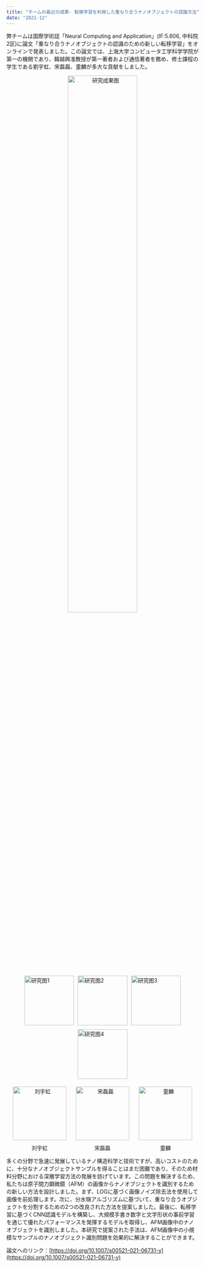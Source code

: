 ```yaml
---
title: "チームの最近の成果- 転移学習を利用した重なり合うナノオブジェクトの認識方法"
date: "2021-12"
---
```


弊チームは国際学術誌「Neural Computing and Application」(IF:5.606, 中科院2区)に論文「重なり合うナノオブジェクトの認識のための新しい転移学習」をオンラインで発表しました。この論文では、上海大学コンピュータ工学科学学院が第一の機関であり、韓越興准教授が第一著者および通信著者を務め、修士課程の学生である劉宇虹、宋磊磊、童麟が多大な貢献をしました。

<p align="center">
  <img src="/images/indexPic/2021/20211203.png" alt="研究成果图" style="width:60%;" />
</p>

<div style="display: flex; justify-content: center; gap: 10px; flex-wrap: wrap; margin-bottom: 20px;">
  <img src="/images/indexPic/2021/1.png" style="width: 130px; height: 130px;" alt="研究图1" />
  <img src="/images/indexPic/2021/2.png" style="width: 130px; height: 130px;" alt="研究图2" />
  <img src="/images/indexPic/2021/3.png" style="width: 130px; height: 130px;" alt="研究图3" />
  <img src="/images/indexPic/2021/4.png" style="width: 130px; height: 130px;" alt="研究图4" />
</div>

<div style="display: flex; justify-content: center; gap: 25px; margin-top: 20px;">
  <div style="text-align: center;">
    <img src="/images/indexPic/2021/liuyuhong.PNG" style="width: 140px; height: 140px;" alt="刘宇虹" />
    <div style="margin-top: 10px;">刘宇虹</div>
  </div>
  <div style="text-align: center;">
    <img src="/images/indexPic/2021/songleilei.jpg" style="width: 140px; height: 140px;" alt="宋磊磊" />
    <div style="margin-top: 10px;">宋磊磊</div>
  </div>
  <div style="text-align: center;">
    <img src="/images/indexPic/2021/tonglin.png" style="width: 140px; height: 140px;" alt="童麟" />
    <div style="margin-top: 10px;">童麟</div>
  </div>
</div>

多くの分野で急速に発展しているナノ構造科学と技術ですが、高いコストのために、十分なナノオブジェクトサンプルを得ることはまだ困難であり、そのため材料分野における深層学習方法の発展を妨げています。この問題を解決するため、私たちは原子間力顕微鏡（AFM）の画像からナノオブジェクトを識別するための新しい方法を設計しました。まず、LOGに基づく画像ノイズ除去法を使用して画像を前処理します。次に、分水嶺アルゴリズムに基づいて、重なり合うオブジェクトを分割するための2つの改良された方法を提案しました。最後に、転移学習に基づくCNN認識モデルを構築し、大規模手書き数字と文字形状の事前学習を通じて優れたパフォーマンスを発揮するモデルを取得し、AFM画像中のナノオブジェクトを識別しました。本研究で提案された手法は、AFM画像中の小規模なサンプルのナノオブジェクト識別問題を効果的に解決することができます。

論文へのリンク：[https://doi.org/10.1007/s00521-021-06731-y](https://doi.org/10.1007/s00521-021-06731-y)
